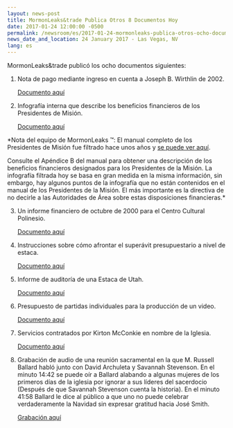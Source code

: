 ```yaml
---
layout: news-post
title: MormonLeaks&trade Publica Otros 8 Documentos Hoy
date: 2017-01-24 12:00:00 -0500
permalink: /newsroom/es/2017-01-24-mormonleaks-publica-otros-ocho-documentos-hoy/
news_date_and_location: 24 January 2017 - Las Vegas, NV
lang: es
---
```

MormonLeaks&trade publicó los ocho documentos siguientes:

1. Nota de pago mediante ingreso en cuenta a Joseph B. Wirthlin de 2002.

	[Documento aquí](http://docdro.id/l3weqy5)

2. Infografía interna que describe los beneficios financieros de los Presidentes de Misión.
	
	[Documento aquí](http://docdro.id/GZn8JbC)

*Nota del equipo de MormonLeaks ™: El manual completo de los Presidentes de Misión fue filtrado hace unos años y [se puede ver aquí](https://ia801808.us.archive.org/21/items/MissionPresidentsHandbook2006/Mission%20Presidents_%20Handbook-(2006).pdf).

Consulte el Apéndice B del manual para obtener una descripción de los beneficios financieros designados para los Presidentes de la Misión. La infografía filtrada hoy se basa en gran medida en la misma información, sin embargo, hay algunos puntos de la infografía que no están contenidos en el manual de los Presidentes de la Misión. El más importante es la directiva de no decirle a las Autoridades de Área sobre estas disposiciones financieras.*

3. Un informe financiero de octubre de 2000 para el Centro Cultural Polinesio.

	[Documento aquí](http://docdro.id/zY7REVk)

4. Instrucciones sobre cómo afrontar el superávit presupuestario a nivel de estaca. 

	[Documento aquí](http://docdro.id/4IhOKp0)

5. Informe de auditoría de una Estaca de Utah. 

	[Documento aquí](http://docdro.id/v7oH2Ef)

6. Presupuesto de partidas individuales para la producción de un video. 

	[Documento aquí](http://docdro.id/GyvsEpm)

7. Servicios contratados por Kirton McConkie en nombre de la Iglesia. 

	[Documento aquí](http://docdro.id/DvmeVny)

8. Grabación de audio de una reunión sacramental en la que M. Russell Ballard habló junto con David Archuleta y Savannah Stevenson. En el minuto 14:42 se puede oír a Ballard alabando a algunas mujeres de los primeros días de la iglesia por ignorar a sus líderes del sacerdocio (Después de que Savannah Stevenson cuenta la historia). En el minuto 41:58 Ballard le dice al público a que uno no puede celebrar verdaderamente la Navidad sin expresar gratitud hacia José Smith. 

	[Grabación aquí](https://soundcloud.com/ryan-mcknight-11/ballard-christmas-address-2017)


